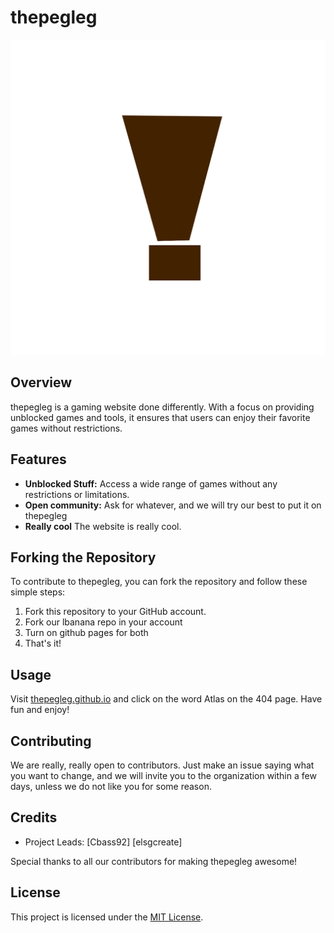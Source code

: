 # thepegleg

![thepegleg Logo](favicon.ico)

## Overview

thepegleg is a gaming website done differently. With a focus on providing unblocked games and tools, it ensures that users can enjoy their favorite games without restrictions.

## Features

- **Unblocked Stuff:** Access a wide range of games without any restrictions or limitations.
- **Open community:** Ask for whatever, and we will try our best to put it on thepegleg
- **Really cool** The website is really cool.

## Forking the Repository

To contribute to thepegleg, you can fork the repository and follow these simple steps:

1. Fork this repository to your GitHub account.
2. Fork our lbanana repo in your account
3. Turn on github pages for both
4. That's it!
   
## Usage

Visit [thepegleg.github.io](https://www.thepegleg.github.io) and click on the word Atlas on the 404 page. Have fun and enjoy!

## Contributing

We are really, really open to contributors. Just make an issue saying what you want to change, and we will invite you to the organization within a few days, unless we do not like you for some reason.

## Credits

- Project Leads: [Cbass92] [elsgcreate]

Special thanks to all our contributors for making thepegleg awesome!

## License

This project is licensed under the [MIT License](LICENSE).
